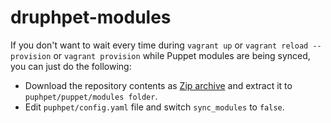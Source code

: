# druphpet-modules

If you don't want to wait every time during `vagrant up` or `vagrant reload --provision` or `vagrant provision` while Puppet modules are being synced, you can just do the following:
- Download the repository contents as [Zip archive](https://github.com/alehkot/druphpet-modules/archive/master.zip) and extract it to `puphpet/puppet/modules folder`.
- Edit `puphpet/config.yaml` file and switch `sync_modules` to `false`.
